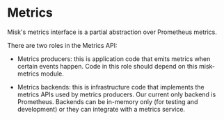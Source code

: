 Metrics
=======

Misk's metrics interface is a partial abstraction over Prometheus metrics.

There are two roles in the Metrics API:

 * Metrics producers: this is application code that emits metrics when certain events happen. Code
   in this role should depend on this misk-metrics module.
   
 * Metrics backends: this is infrastructure code that implements the metrics APIs used by metrics
   producers. Our current only backend is Prometheus. Backends can be in-memory only (for testing 
   and development) or they can integrate with a metrics service.
   

